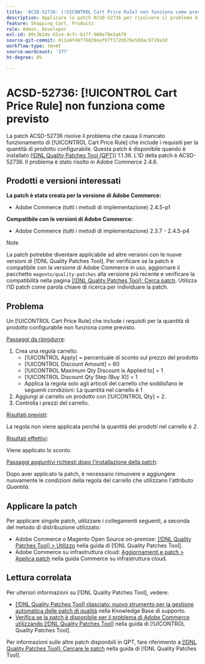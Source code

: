 ```yaml
---
title: 'ACSD-52736: [!UICONTROL Cart Price Rule] non funziona come previsto'
description: Applicare la patch ACSD-52736 per risolvere il problema di Adobe Commerce in cui un [!UICONTROL Cart Price Rule] che include i requisiti per la quantità di prodotto configurabile non funziona come previsto.
feature: Shopping Cart, Products
role: Admin, Developer
exl-id: 80c3b14e-62ce-4cfc-b1ff-968e70e3a6f8
source-git-commit: 011a6f46f76029eaf67f172b576e58dac9710a3d
workflow-type: tm+mt
source-wordcount: '377'
ht-degree: 0%

---
```


# ACSD-52736: [!UICONTROL Cart Price Rule] non funziona come previsto

La patch ACSD-52736 risolve il problema che causa il mancato funzionamento di [!UICONTROL Cart Price Rule] che include i requisiti per la quantità di prodotto configurabile. Questa patch è disponibile quando è installato [[!DNL Quality Patches Tool (QPT)]](https://experienceleague.adobe.com/en/docs/commerce-operations/tools/quality-patches-tool/quality-patches-tool-to-self-serve-quality-patches) 1.1.36. L’ID della patch è ACSD-52736. Il problema è stato risolto in Adobe Commerce 2.4.6.

## Prodotti e versioni interessati

**La patch è stata creata per la versione di Adobe Commerce:**

* Adobe Commerce (tutti i metodi di implementazione) 2.4.5-p1

**Compatibile con le versioni di Adobe Commerce:**

* Adobe Commerce (tutti i metodi di implementazione) 2.3.7 - 2.4.5-p4

>[!NOTE]
>
>La patch potrebbe diventare applicabile ad altre versioni con le nuove versioni di [!DNL Quality Patches Tool]. Per verificare se la patch è compatibile con la versione di Adobe Commerce in uso, aggiornare il pacchetto `magento/quality-patches` alla versione più recente e verificare la compatibilità nella pagina [[!DNL Quality Patches Tool]: Cerca patch](https://experienceleague.adobe.com/tools/commerce-quality-patches/index.html). Utilizza l’ID patch come parola chiave di ricerca per individuare la patch.

## Problema

Un [!UICONTROL Cart Price Rule] che include i requisiti per la quantità di prodotto configurabile non funziona come previsto.

<u>Passaggi da riprodurre</u>:

1. Crea una regola carrello:
   * [!UICONTROL Apply] = percentuale di sconto sul prezzo del prodotto
   * [!UICONTROL Discount Amount] = 60
   * [!UICONTROL Maximum Qty Discount is Applied to] = 1
   * [!UICONTROL Discount Qty Step (Buy X)] = 1
   * Applica la regola solo agli articoli del carrello che soddisfano le seguenti condizioni: La quantità nel carrello è 1
2. Aggiungi al carrello un prodotto con [!UICONTROL Qty] = 2.
3. Controlla i prezzi del carrello.

<u>Risultati previsti</u>:

La regola non viene applicata perché la quantità dei prodotti nel carrello è *2*.

<u>Risultati effettivi</u>:

Viene applicato lo sconto.

<u> Passaggi aggiuntivi richiesti dopo l&#39;installazione della patch</u>:

Dopo aver applicato la patch, è necessario rimuovere e aggiungere nuovamente le condizioni della regola del carrello che utilizzano l&#39;attributo *Quantità*.

## Applicare la patch

Per applicare singole patch, utilizzare i collegamenti seguenti, a seconda del metodo di distribuzione utilizzato:

* Adobe Commerce o Magento Open Source on-premise: [[!DNL Quality Patches Tool] > Utilizzo](/help/tools/quality-patches-tool/usage.md) nella guida di [!DNL Quality Patches Tool].
* Adobe Commerce su infrastruttura cloud: [Aggiornamenti e patch > Applica patch](https://experienceleague.adobe.com/docs/commerce-cloud-service/user-guide/develop/upgrade/apply-patches.html) nella guida Commerce su infrastruttura cloud.

## Lettura correlata

Per ulteriori informazioni su [!DNL Quality Patches Tool], vedere:

* [[!DNL Quality Patches Tool] rilasciato: nuovo strumento per la gestione automatica delle patch di qualità](https://experienceleague.adobe.com/en/docs/commerce-operations/tools/quality-patches-tool/quality-patches-tool-to-self-serve-quality-patches) nella Knowledge Base di supporto.
* [Verifica se la patch è disponibile per il problema di Adobe Commerce utilizzando  [!DNL Quality Patches Tool]](/help/tools/quality-patches-tool/patches-available-in-qpt/check-patch-for-magento-issue-with-magento-quality-patches.md) nella guida di [!UICONTROL Quality Patches Tool].


Per informazioni sulle altre patch disponibili in QPT, fare riferimento a [[!DNL Quality Patches Tool]: Cercare le patch](https://experienceleague.adobe.com/tools/commerce-quality-patches/index.html) nella guida di [!DNL Quality Patches Tool].
